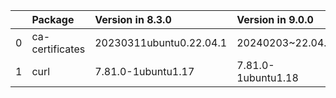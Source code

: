 <!-- markdown-link-check-disable -->

|    | Package         | Version in 8.3.0        | Version in 9.0.0   | Status   |
|---:|:----------------|:------------------------|:-------------------|:---------|
|  0 | ca-certificates | 20230311ubuntu0.22.04.1 | 20240203~22.04.1   | UPDATED  |
|  1 | curl            | 7.81.0-1ubuntu1.17      | 7.81.0-1ubuntu1.18 | UPDATED  |